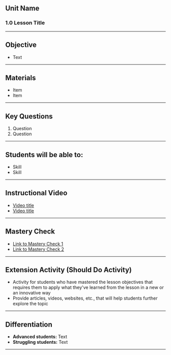 ## Unit Name
### 1.0 Lesson Title
---
## Objective

-   Text
---
## Materials

-   Item
-   Item
---
## Key Questions

1.  Question
2.  Question
---
## Students will be able to:

-   Skill
-   Skill
---
## Instructional Video

-   [Video title](url)
-   [Video title](url)
---
## Mastery Check

-   [Link to Mastery Check 1](url)
-   [Link to Mastery Check 2](url)
---
## Extension Activity (Should Do Activity)

-   Activity for students who have mastered the lesson objectives that requires them to apply what they've learned from the lesson in a new or an innovative way
-   Provide articles, videos, websites, etc., that will help students further explore the topic
---
## Differentiation 

-   **Advanced students:** Text
-   **Struggling students:** Text
---

